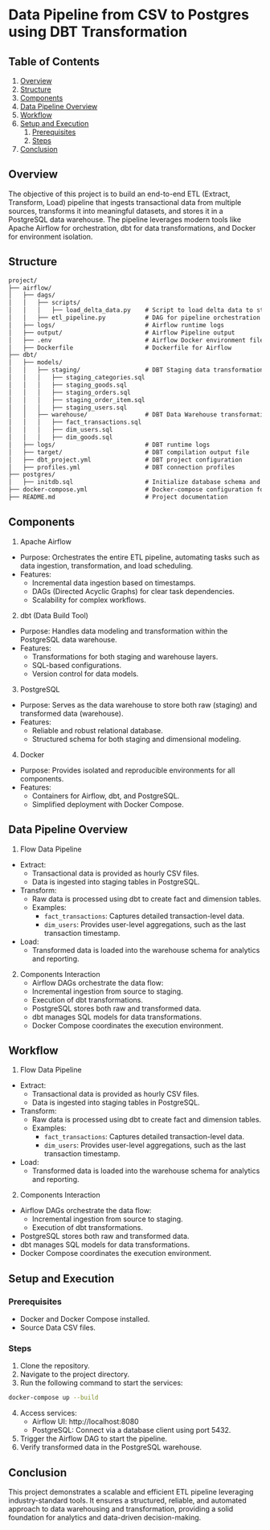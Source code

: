 # Data Pipeline from CSV to Postgres using DBT Transformation

## Table of Contents

1. [Overview](#overview)
2. [Structure](#structure)
3. [Components](#components)
4. [Data Pipeline Overview](#data-pipeline-overview)
5. [Workflow](#workflow)
6. [Setup and Execution](#setup-and-execution)
   1. [Prerequisites](#prerequisites)
   2. [Steps](#steps)
7. [Conclusion](#conclusion)

## Overview

The objective of this project is to build an end-to-end ETL (Extract, Transform, Load) pipeline that ingests transactional data from multiple sources, transforms it into meaningful datasets, and stores it in a PostgreSQL data warehouse. The pipeline leverages modern tools like Apache Airflow for orchestration, dbt for data transformations, and Docker for environment isolation.

## Structure

```markdown
project/
├── airflow/
│   ├── dags/
│   │   ├── scripts/
│   │   │   ├── load_delta_data.py    # Script to load delta data to staging
│   │   ├── etl_pipeline.py           # DAG for pipeline orchestration
│   ├── logs/                         # Airflow runtime logs
│   ├── output/                       # Airflow Pipeline output
│   ├── .env                          # Airflow Docker environment file
│   ├── Dockerfile                    # Dockerfile for Airflow
├── dbt/
│   ├── models/
│   │   ├── staging/                  # DBT Staging data transformation
│   │   │   ├── staging_categories.sql 
│   │   │   ├── staging_goods.sql      
│   │   │   ├── staging_orders.sql     
│   │   │   ├── staging_order_item.sql 
│   │   │   ├── staging_users.sql      
│   │   ├── warehouse/                # DBT Data Warehouse transformation
│   │   │   ├── fact_transactions.sql 
│   │   │   ├── dim_users.sql          
│   │   │   ├── dim_goods.sql          
│   ├── logs/                         # DBT runtime logs
│   ├── target/                       # DBT compilation output file
│   ├── dbt_project.yml               # DBT project configuration
│   ├── profiles.yml                  # DBT connection profiles
├── postgres/
│   ├── initdb.sql                    # Initialize database schema and tables
├── docker-compose.yml                # Docker-compose configuration for all services
├── README.md                         # Project documentation
```

## Components

1. Apache Airflow
- Purpose: Orchestrates the entire ETL pipeline, automating tasks such as data ingestion, transformation, and load scheduling.
- Features:
    - Incremental data ingestion based on timestamps.
    - DAGs (Directed Acyclic Graphs) for clear task dependencies.
    - Scalability for complex workflows.

2. dbt (Data Build Tool)
- Purpose: Handles data modeling and transformation within the PostgreSQL data warehouse.
- Features:
    - Transformations for both staging and warehouse layers.
    - SQL-based configurations.
    - Version control for data models.

3. PostgreSQL
- Purpose: Serves as the data warehouse to store both raw (staging) and transformed data (warehouse).
- Features:
    - Reliable and robust relational database.
    - Structured schema for both staging and dimensional modeling.

4. Docker
- Purpose: Provides isolated and reproducible environments for all components.
- Features:
    - Containers for Airflow, dbt, and PostgreSQL.
    - Simplified deployment with Docker Compose.

## Data Pipeline Overview

1. Flow Data Pipeline
- Extract:
    - Transactional data is provided as hourly CSV files.
    - Data is ingested into staging tables in PostgreSQL.
- Transform:
    - Raw data is processed using dbt to create fact and dimension tables.
    - Examples:
        - `fact_transactions`: Captures detailed transaction-level data.
        - `dim_users`: Provides user-level aggregations, such as the last transaction timestamp.
- Load:
    - Transformed data is loaded into the warehouse schema for analytics and reporting.

2. Components Interaction
    - Airflow DAGs orchestrate the data flow:
    - Incremental ingestion from source to staging.
    - Execution of dbt transformations.
    - PostgreSQL stores both raw and transformed data.
    - dbt manages SQL models for data transformations.
    - Docker Compose coordinates the execution environment.


## Workflow

1. Flow Data Pipeline
- Extract:
    - Transactional data is provided as hourly CSV files.
    - Data is ingested into staging tables in PostgreSQL.
- Transform:
    - Raw data is processed using dbt to create fact and dimension tables.
    - Examples:
        - `fact_transactions`: Captures detailed transaction-level data.
        - `dim_users`: Provides user-level aggregations, such as the last transaction timestamp.
- Load:
    - Transformed data is loaded into the warehouse schema for analytics and reporting.

2. Components Interaction
- Airflow DAGs orchestrate the data flow:
    - Incremental ingestion from source to staging.
    - Execution of dbt transformations.
- PostgreSQL stores both raw and transformed data.
- dbt manages SQL models for data transformations.
- Docker Compose coordinates the execution environment.


## Setup and Execution

### Prerequisites
- Docker and Docker Compose installed.
- Source Data CSV files.

### Steps

1. Clone the repository.
2. Navigate to the project directory.
3. Run the following command to start the services:
```bash
docker-compose up --build
```
4. Access services:
    - Airflow UI: http://localhost:8080
    - PostgreSQL: Connect via a database client using port 5432.
5. Trigger the Airflow DAG to start the pipeline.
6. Verify transformed data in the PostgreSQL warehouse.

## Conclusion
This project demonstrates a scalable and efficient ETL pipeline leveraging industry-standard tools. It ensures a structured, reliable, and automated approach to data warehousing and transformation, providing a solid foundation for analytics and data-driven decision-making.